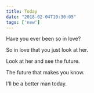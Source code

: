 ```yaml
---
title: Today
date: "2018-02-04T10:30:05"
tags: ['new']
---
```


Have you ever been so in love?

So in love that you just look at her.

Look at her and see the future.

The future that makes you know.

I'll be a better man today.
